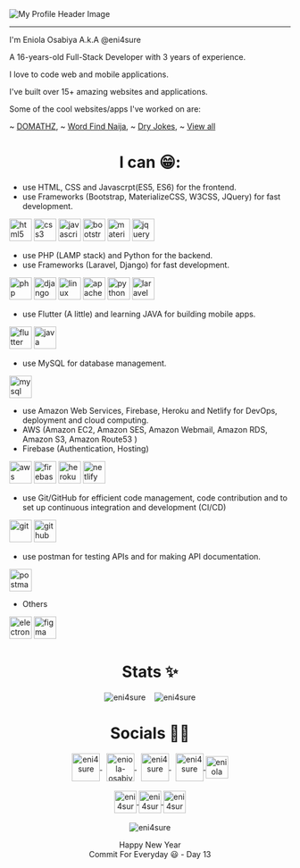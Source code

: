 <!-- <h1 align="center"> Hi there 👋🏾 </h1> -->
<img src="https://raw.githubusercontent.com/eni4sure/eni4sure/master/header.png" alt="My Profile Header Image" /> 

<hr>

I'm Eniola Osabiya A.k.A @eni4sure

A 16-years-old Full-Stack Developer with 3 years of experience.

I love to code web and mobile applications.

I've built over 15+ amazing websites and applications.

Some of the cool websites/apps I've worked on are:

~ [DOMATHZ](https://oandoideas.github.io/domathz), 
~ [Word Find Naija](https://oandoideas.github.io/word-find-naija), 
~ [Dry Jokes](https://eni4sure.github.io/dryjokes), 
~ [View all](https://github.com/eni4sure?tab=repositories)

<h1 align="center">I can 😁:</h1>


- use HTML, CSS and Javascrpt(ES5, ES6) for the frontend.
- use Frameworks (Bootstrap, MaterializeCSS, W3CSS, JQuery) for fast development.
<p>
    <img src="https://devicons.github.io/devicon/devicon.git/icons/html5/html5-original-wordmark.svg" alt="html5" height="40"/> 
    <img src="https://devicons.github.io/devicon/devicon.git/icons/css3/css3-original-wordmark.svg" alt="css3" height="40"/> 
    <img src="https://devicons.github.io/devicon/devicon.git/icons/javascript/javascript-original.svg" alt="javascript" height="40"/> 
    <img src="https://devicons.github.io/devicon/devicon.git/icons/bootstrap/bootstrap-plain.svg" alt="bootstrap" height="40"/> 
    <img src="https://raw.githubusercontent.com/prplx/svg-logos/5585531d45d294869c4eaab4d7cf2e9c167710a9/svg/materialize.svg" alt="materialize" height="40"/> 
    <img src="https://devicon.dev/devicon.git/icons/jquery/jquery-original-wordmark.svg" alt="jquery" height="40"/> 
</p>


- use PHP (LAMP stack) and Python for the backend.
- use Frameworks (Laravel, Django) for fast development.
<p>
    <img src="https://devicon.dev/devicon.git/icons/php/php-original.svg" alt="php" height="40"/> 
    <img src="https://devicons.github.io/devicon/devicon.git/icons/django/django-original.svg" alt="django" height="40"/>
    <img src="https://devicons.github.io/devicon/devicon.git/icons/linux/linux-original.svg" alt="linux" height="40"/> 
    <img src="https://www.vectorlogo.zone/logos/apache/apache-official.svg" alt="apache" height="40"/> 
    <img src="https://devicons.github.io/devicon/devicon.git/icons/python/python-original.svg" alt="python" height="40"/> 
    <img src="https://devicons.github.io/devicon/devicon.git/icons/laravel/laravel-plain-wordmark.svg" alt="laravel" height="40"/> 
</p>


- use Flutter (A little) and learning JAVA for building mobile apps.
<p>
    <img src="https://www.vectorlogo.zone/logos/flutterio/flutterio-icon.svg" alt="flutter" height="40"/> 
    <img src="https://devicon.dev/devicon.git/icons/java/java-original-wordmark.svg" alt="java" height="40"/> 
</p>


- use MySQL for database management.
<p>
    <img src="https://devicons.github.io/devicon/devicon.git/icons/mysql/mysql-original-wordmark.svg" alt="mysql" height="40"/>
</p>


- use Amazon Web Services, Firebase, Heroku and Netlify for DevOps, deployment and cloud computing.
- AWS (Amazon EC2, Amazon SES, Amazon Webmail, Amazon RDS, Amazon S3, Amazon Route53 )
- Firebase (Authentication, Hosting)
<p>
    <img src="https://devicons.github.io/devicon/devicon.git/icons/amazonwebservices/amazonwebservices-original-wordmark.svg" alt="aws" height="40"/> 
    <img src="https://www.vectorlogo.zone/logos/firebase/firebase-ar21.svg" alt="firebase" height="40"/>
    <img src="https://www.vectorlogo.zone/logos/heroku/heroku-ar21.svg" alt="heroku" height="40"/>
    <img src="https://www.vectorlogo.zone/logos/netlify/netlify-ar21.svg" alt="netlify" height="40"/>
</p>


- use Git/GitHub for efficient code management, code contribution and to set up continuous integration and development (CI/CD)
<p>
    <img src="https://www.vectorlogo.zone/logos/git-scm/git-scm-ar21.svg" alt="git" height="40"/> 
    <img src="https://www.vectorlogo.zone/logos/github/github-ar21.svg" alt="github" height="40"/> 
</p>


- use postman for testing APIs and for making API documentation.
<p>
    <img src="https://www.vectorlogo.zone/logos/getpostman/getpostman-ar21.svg" alt="postman" height="40"/> 
</p>


- Others
<p>
    <img src="https://devicons.github.io/devicon/devicon.git/icons/electron/electron-original.svg" alt="electron" height="40"/> 
    <img src="https://www.vectorlogo.zone/logos/figma/figma-icon.svg" alt="figma" height="40"/> 
</p>

<h1 align="center">Stats ✨</h1>

<div align="center">
    <img src="https://github-readme-stats.vercel.app/api/top-langs/?username=eni4sure&layout=compact" alt="eni4sure" />
    &nbsp;&nbsp;
    <img src="https://github-readme-stats.vercel.app/api?username=eni4sure&show_icons=true" alt="eni4sure" />
</div>


<h1 align="center">Socials 🤝🏾</h1>

<p align="center">
    <a href="https://twitter.com/eni4sure" target="_blank">
        <img align="center" src="https://devicon.dev/devicon.git/icons/twitter/twitter-original.svg" alt="eni4sure" height="50" />
    </a>
    &nbsp;
    <a href="https://linkedin.com/in/eniola-osabiya" target="_blank"
        ><img align="center" src="https://www.vectorlogo.zone/logos/linkedin/linkedin-icon.svg" alt="eniola-osabiya" height="50" />
    </a>
    &nbsp;
    <a href="https://fb.com/eni4sure" target="_blank">
        <img align="center" src="https://www.vectorlogo.zone/logos/facebook/facebook-official.svg" alt="eni4sure" height="50" />
    </a>
    &nbsp;
    <a href="https://instagram.com/eni4sure" target="_blank">
        <img align="center" src="https://www.vectorlogo.zone/logos/instagram/instagram-icon.svg" alt="eni4sure" height="50" />
    </a>
    <a href="https://youtube.com/channel/UC1gDGAEXp0yC7cY5aGQld1w" target="_blank">
        <img align="center" src="https://www.vectorlogo.zone/logos/youtube/youtube-icon.svg" alt="eniola osabiya" height="40" />
    </a>
    <br><br>
    <a href="https://kaggle.com/eni4sure" target="_blank">
        <img align="center" src="https://www.vectorlogo.zone/logos/kaggle/kaggle-icon.svg" alt="eni4sure" height="40" />
    </a>
    <a href="https://www.hackerrank.com/eni4sure" target="_blank">
        <img align="center" src="https://cdn.jsdelivr.net/npm/simple-icons@3.0.1/icons/hackerrank.svg" alt="eni4sure" height="40" />
    </a>
    <a href="https://www.leetcode.com/eni4sure" target="_blank">
        <img align="center" src="https://cdn.jsdelivr.net/npm/simple-icons@3.0.1/icons/leetcode.svg" alt="eni4sure" height="40" />
    </a>
    <br><br>
    <img src="https://komarev.com/ghpvc/?username=eni4sure" alt="eni4sure" />
</p>

<p align="center">
    Happy New Year
    <br />
    Commit For Everyday 😃 - Day 13
</p>
